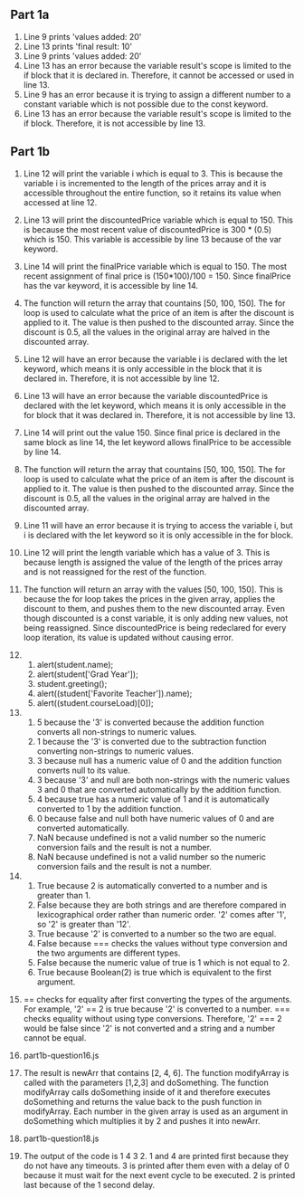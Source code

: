 ## Part 1a

1. Line 9 prints 'values added: 20'
2. Line 13 prints 'final result: 10'
3. Line 9 prints 'values added: 20'
4. Line 13 has an error because the variable result's scope is limited to the if block that it is declared in. Therefore, it cannot be accessed or used in line 13.
5. Line 9 has an error because it is trying to assign a different number to a constant variable which is not possible due to the const keyword.
6. Line 13 has an error because the variable result's scope is limited to the if block. Therefore, it is not accessible by line 13.

## Part 1b


1. Line 12 will print the variable i which is equal to 3. This is because the variable i is incremented to the length of the prices array and it is accessible throughout the entire function, so it retains its value when accessed at line 12.

2. Line 13 will print the discountedPrice variable which is equal to 150. This is because the most recent value of discountedPrice is 300 * (0.5) which is 150. This variable is accessible by line 13 because of the var keyword.

3. Line 14 will print the finalPrice variable which is equal to 150. The most recent assignment of final price is (150*100)/100 = 150. Since finalPrice has the var keyword, it is accessible by line 14.

4. The function will return the array that countains [50, 100, 150]. The for loop is used to calculate what the price of an item is after the discount is applied to it. The value is then pushed to the discounted array. Since the discount is 0.5, all the values in the original array are halved in the discounted array.

5. Line 12 will have an error because the variable i is declared with the let keyword, which means it is only accessible in the block that it is declared in. Therefore, it is not accessible by line 12.

6. Line 13 will have an error because the variable discountedPrice is declared with the let keyword, which means it is only accessible in the for block that it was declared in. Therefore, it is not accessible by line 13.

7. Line 14 will print out the value 150. Since final price is declared in the same block as line 14, the let keyword allows finalPrice to be accessible by line 14.

8. The function will return the array that countains [50, 100, 150]. The for loop is used to calculate what the price of an item is after the discount is applied to it. The value is then pushed to the discounted array. Since the discount is 0.5, all the values in the original array are halved in the discounted array.

9. Line 11 will have an error because it is trying to access the variable i, but i is declared with the let keyword so it is only accessible in the for block.

10. Line 12 will print the length variable which has a value of 3. This is because length is assigned the value of the length of the prices array and is not reassigned for the rest of the function.

11. The function will return an array with the values [50, 100, 150]. This is because the for loop takes the prices in the given array, applies the discount to them, and pushes them to the new discounted array. Even though discounted is a const variable, it is only adding new values, not being reassigned. Since discountedPrice is being redeclared for every loop iteration, its value is updated without causing error.

12. 
    1. alert(student.name);
    2. alert(student['Grad Year']);
    3. student.greeting();
    4.  alert((student['Favorite Teacher']).name);
    5.  alert((student.courseLoad)[0]);

13. 
    1.  5 because the '3' is converted because the addition function converts all non-strings to numeric values.
    2.  1 because the '3' is converted due to the subtraction function converting non-strings to numeric values.
    3.  3 because null has a numeric value of 0 and the addition function converts null to its value.
    4.  3 because '3' and null are both non-strings with the numeric values 3 and 0 that are converted automatically by the addition function.
    5.  4 because true has a numeric value of 1 and it is automatically converted to 1 by the addition function.
    6.  0 because false and null both have numeric values of 0 and are converted automatically.
    7.  NaN because undefined is not a valid number so the numeric conversion fails and the result is not a number.
    8.  NaN because undefined is not a valid number so the numeric conversion fails and the result is not a number.

14.   
    1.  True because 2 is automatically converted to a number and is greater than 1.
    2.  False because they are both strings and are therefore compared in lexicographical order rather than numeric order. '2' comes after '1', so '2' is greater than '12'.
    3.  True because '2' is converted to a number so the two are equal.
    4.  False because === checks the values without type conversion and the two arguments are different types.
    5.  False because the numeric value of true is 1 which is not equal to 2.
    6.  True because Boolean(2) is true which is equivalent to the first argument.
  
15. == checks for equality after first converting the types of the arguments. For example, '2' == 2 is true because '2' is converted to a number. === checks equality without using type conversions. Therefore, '2' === 2 would be false since '2' is not converted and a string and a number cannot be equal.
    
16. part1b-question16.js
    
17. The result is newArr that contains [2, 4, 6]. The function modifyArray is called with the parameters [1,2,3] and doSomething. The function modifyArray calls doSomething inside of it and therefore executes doSomething and returns the value back to the push function in modifyArray. Each number in the given array is used as an argument in doSomething which multiplies it by 2 and pushes it into newArr.
    
18. part1b-question18.js
    
19. The output of the code is 1 4 3 2. 1 and 4 are printed first because they do not have any timeouts. 3 is printed after them even with a delay of 0 because it must wait for the next event cycle to be executed. 2 is printed last because of the 1 second delay.
